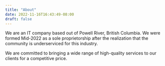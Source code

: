 ```yaml
---
title: "About"
date: 2022-11-16T16:43:49-08:00
draft: false
---
```


We are an IT company based out of Powell River, British Columbia. We were formed Mid-2022 as a sole proprietorship after the realization that the community
is underserviced for this industry.

We are committed to bringing a wide range of high-quality services to our clients for a competitive price.
